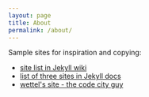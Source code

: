 ```yaml
---
layout: page
title: About
permalink: /about/
---
```


Sample sites for inspiration and copying:
* [site list in Jekyll wiki](https://github.com/jekyll/jekyll/wiki/Sites)
* [list of three sites in Jekyll docs](http://jekyllrb.com/docs/sites/)
* [wettel's site - the code city guy](https://wettel.github.io/)
